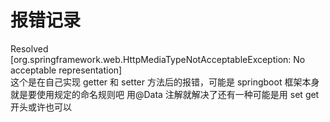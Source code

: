 # 报错记录

Resolved [org.springframework.web.HttpMediaTypeNotAcceptableException: No acceptable representation]  
这个是在自己实现 getter 和 setter 方法后的报错，可能是 springboot 框架本身就是要使用规定的命名规则吧 用@Data 注解就解决了还有一种可能是用 set get 开头或许也可以
